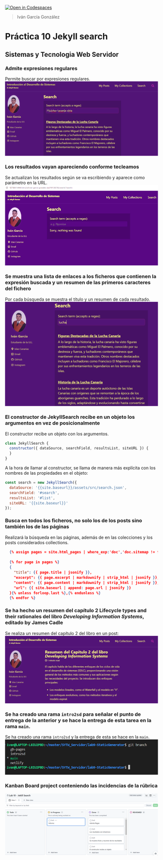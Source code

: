[![Open in Codespaces](https://classroom.github.com/assets/launch-codespace-2972f46106e565e64193e422d61a12cf1da4916b45550586e14ef0a7c637dd04.svg)](https://classroom.github.com/open-in-codespaces?assignment_repo_id=16675045)
> Iván García González

# Práctica 10 Jekyll search
## Sistemas y Tecnologia Web Servidor

### Admite expresiones regulares
Permite buscar por expresiones regulares.
![regex](img/imageRegex.png)

### Los resultados vayan apareciendo conforme tecleamos
Se actualizan los resultados según se va escribiendo y aparece como parámetro en la URL.
![dinamic](img/imageDinamica.gif)

### Se muestra una lista de enlaces a los ficheros que contienen la expresión buscada y un resumen de las primeros caracteres del fichero
Por cada búsqueda se muestra el título y un resumen de cada resultado.
![sumary](img/imageSumary.png)

### El constructor de JekyllSearch recibe en un objeto los argumentos en vez de posicionalmente
El constructor recibe un objeto con los argumentos.

```js
class JekyllSearch {
  constructor({ dataSource, searchField, resultsList, siteURL }) {
  }
}
```
A la hora de llamar al constructor, se llama de manera más explícita con los nombres de las propiedades en el objeto:

```js
const search = new JekyllSearch({
  dataSource: '{{site.baseurl}}/assets/src/search.json',
  searchField: '#search',
  resultsList: '#list',
  siteURL: '{{site.baseurl}}'
});
```

### Busca en todos los ficheros, no solo los de los posts sino también los de las páginas
Realizará la búsqueda en las páginas, además de en las colecciones y los posts considerados collections.

```json
  {% assign pages = site.html_pages | where_exp:'doc','doc.sitemap != false' | where_exp:'doc','doc.title != null' %}

  {% for page in pages %}
  {
    "title": {{ page.title | jsonify }},
    "excerpt": {{ page.excerpt | markdownify | strip_html | jsonify }},
    "content": {{ page.content | markdownify | strip_html | jsonify }},
    "url": {{ site.baseurl | append: page.url | jsonify }}
  }{% unless forloop.last %},{% endunless %}
  {% endfor %}
```
### Se ha hecho un resumen del capítulo 2 Lifecycle types and their rationales del libro *Developing Information Systems*, editado by James Cadle
Se realiza un resumen del capítulo 2 del libro en un post:
![resumen](img/imageCapitulo2.png)

### Se ha creado una rama `intro2sd` para señalar el punto de entrega de la anterior y se hace la entrega de esta tarea en la rama `main`.
Se ha creado una rama `intro2sd` y la entrega de esta se hace en la `main`.
![rama](img/imageRama.png)

### Kanban Board project conteniendo las incidencias de la rúbrica
![Board](img/imageBoard2.png)